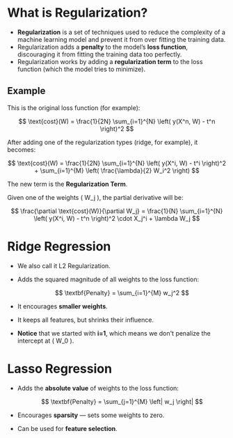 # What is Regularization?

- **Regularization** is a set of techniques used to reduce the complexity of a machine learning model and prevent it from over fitting the training data.
- Regularization adds a **penalty** to the model’s **loss function**, discouraging it from fitting the training data too perfectly.
- Regularization works by adding a **regularization term** to the loss function (which the model tries to minimize).

## Example

This is the original loss function (for example):

$$
\text{cost}(W) = \frac{1}{2N} \sum_{i=1}^{N} \left( y(X^n, W) - t^n \right)^2
$$

After adding one of the regularization types (ridge, for example), it becomes:

$$
\text{cost}(W) = \frac{1}{2N} \sum_{i=1}^{N} \left( y(X^i, W) - t^i \right)^2 + \sum_{i=1}^{M} \left( \frac{\lambda}{2} W_i^2 \right)
$$

The new term is the **Regularization Term**.

Given one of the weights \( W_j \), the partial derivative will be:

$$
\frac{\partial \text{cost}(W)}{\partial W_j} = \frac{1}{N} \sum_{i=1}^{N} \left( y(X^i, W) - t^n \right)^2 \cdot X_j^i + \lambda W_j
$$

# Ridge Regression

- We also call it L2 Regularization.
- Adds the squared magnitude of all weights to the loss function:

  $$
  \textbf{Penalty} = \sum_{i=1}^{M} w_j^2
  $$

- It encourages **smaller weights**.
- It keeps all features, but shrinks their influence.
- **Notice** that we started with **i=1**, which means we don't penalize the intercept at \( W_0 \).

# Lasso Regression

- Adds the **absolute value** of weights to the loss function:

  $$
  \textbf{Penalty} = \sum_{j=1}^{M} \left| w_j \right|
  $$

- Encourages **sparsity** — sets some weights to zero.
- Can be used for **feature selection**.
